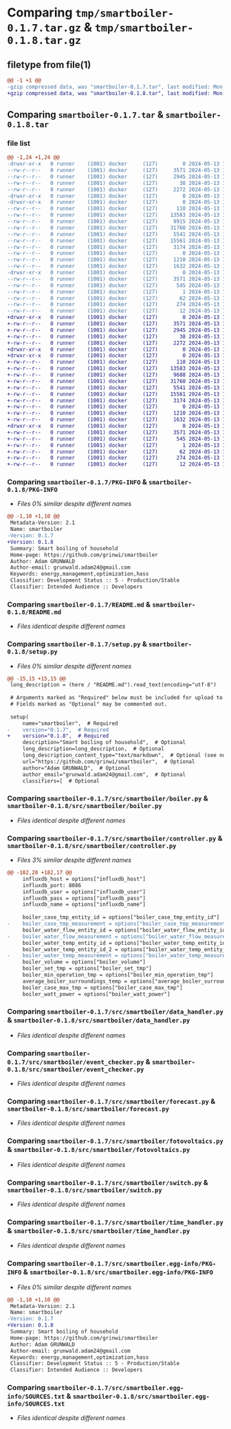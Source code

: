 # Comparing `tmp/smartboiler-0.1.7.tar.gz` & `tmp/smartboiler-0.1.8.tar.gz`

## filetype from file(1)

```diff
@@ -1 +1 @@
-gzip compressed data, was "smartboiler-0.1.7.tar", last modified: Mon May 13 19:07:50 2024, max compression
+gzip compressed data, was "smartboiler-0.1.8.tar", last modified: Mon May 13 19:32:32 2024, max compression
```

## Comparing `smartboiler-0.1.7.tar` & `smartboiler-0.1.8.tar`

### file list

```diff
@@ -1,24 +1,24 @@
-drwxr-xr-x   0 runner    (1001) docker     (127)        0 2024-05-13 19:07:50.316017 smartboiler-0.1.7/
--rw-r--r--   0 runner    (1001) docker     (127)     3571 2024-05-13 19:07:50.316017 smartboiler-0.1.7/PKG-INFO
--rw-r--r--   0 runner    (1001) docker     (127)     2945 2024-05-13 19:07:46.000000 smartboiler-0.1.7/README.md
--rw-r--r--   0 runner    (1001) docker     (127)       38 2024-05-13 19:07:50.316017 smartboiler-0.1.7/setup.cfg
--rw-r--r--   0 runner    (1001) docker     (127)     2272 2024-05-13 19:07:48.000000 smartboiler-0.1.7/setup.py
-drwxr-xr-x   0 runner    (1001) docker     (127)        0 2024-05-13 19:07:50.312017 smartboiler-0.1.7/src/
-drwxr-xr-x   0 runner    (1001) docker     (127)        0 2024-05-13 19:07:50.316017 smartboiler-0.1.7/src/smartboiler/
--rw-r--r--   0 runner    (1001) docker     (127)      110 2024-05-13 19:07:46.000000 smartboiler-0.1.7/src/smartboiler/__init__.py
--rw-r--r--   0 runner    (1001) docker     (127)    13583 2024-05-13 19:07:46.000000 smartboiler-0.1.7/src/smartboiler/boiler.py
--rw-r--r--   0 runner    (1001) docker     (127)     9915 2024-05-13 19:07:46.000000 smartboiler-0.1.7/src/smartboiler/controller.py
--rw-r--r--   0 runner    (1001) docker     (127)    31760 2024-05-13 19:07:46.000000 smartboiler-0.1.7/src/smartboiler/data_handler.py
--rw-r--r--   0 runner    (1001) docker     (127)     5541 2024-05-13 19:07:46.000000 smartboiler-0.1.7/src/smartboiler/event_checker.py
--rw-r--r--   0 runner    (1001) docker     (127)    15561 2024-05-13 19:07:46.000000 smartboiler-0.1.7/src/smartboiler/forecast.py
--rw-r--r--   0 runner    (1001) docker     (127)     3174 2024-05-13 19:07:46.000000 smartboiler-0.1.7/src/smartboiler/fotovoltaics.py
--rw-r--r--   0 runner    (1001) docker     (127)        0 2024-05-13 19:07:46.000000 smartboiler-0.1.7/src/smartboiler/main.py
--rw-r--r--   0 runner    (1001) docker     (127)     1210 2024-05-13 19:07:46.000000 smartboiler-0.1.7/src/smartboiler/switch.py
--rw-r--r--   0 runner    (1001) docker     (127)     1632 2024-05-13 19:07:46.000000 smartboiler-0.1.7/src/smartboiler/time_handler.py
-drwxr-xr-x   0 runner    (1001) docker     (127)        0 2024-05-13 19:07:50.316017 smartboiler-0.1.7/src/smartboiler.egg-info/
--rw-r--r--   0 runner    (1001) docker     (127)     3571 2024-05-13 19:07:50.000000 smartboiler-0.1.7/src/smartboiler.egg-info/PKG-INFO
--rw-r--r--   0 runner    (1001) docker     (127)      545 2024-05-13 19:07:50.000000 smartboiler-0.1.7/src/smartboiler.egg-info/SOURCES.txt
--rw-r--r--   0 runner    (1001) docker     (127)        1 2024-05-13 19:07:50.000000 smartboiler-0.1.7/src/smartboiler.egg-info/dependency_links.txt
--rw-r--r--   0 runner    (1001) docker     (127)       62 2024-05-13 19:07:50.000000 smartboiler-0.1.7/src/smartboiler.egg-info/entry_points.txt
--rw-r--r--   0 runner    (1001) docker     (127)      274 2024-05-13 19:07:50.000000 smartboiler-0.1.7/src/smartboiler.egg-info/requires.txt
--rw-r--r--   0 runner    (1001) docker     (127)       12 2024-05-13 19:07:50.000000 smartboiler-0.1.7/src/smartboiler.egg-info/top_level.txt
+drwxr-xr-x   0 runner    (1001) docker     (127)        0 2024-05-13 19:32:32.538576 smartboiler-0.1.8/
+-rw-r--r--   0 runner    (1001) docker     (127)     3571 2024-05-13 19:32:32.534576 smartboiler-0.1.8/PKG-INFO
+-rw-r--r--   0 runner    (1001) docker     (127)     2945 2024-05-13 19:32:29.000000 smartboiler-0.1.8/README.md
+-rw-r--r--   0 runner    (1001) docker     (127)       38 2024-05-13 19:32:32.538576 smartboiler-0.1.8/setup.cfg
+-rw-r--r--   0 runner    (1001) docker     (127)     2272 2024-05-13 19:32:31.000000 smartboiler-0.1.8/setup.py
+drwxr-xr-x   0 runner    (1001) docker     (127)        0 2024-05-13 19:32:32.534576 smartboiler-0.1.8/src/
+drwxr-xr-x   0 runner    (1001) docker     (127)        0 2024-05-13 19:32:32.534576 smartboiler-0.1.8/src/smartboiler/
+-rw-r--r--   0 runner    (1001) docker     (127)      110 2024-05-13 19:32:29.000000 smartboiler-0.1.8/src/smartboiler/__init__.py
+-rw-r--r--   0 runner    (1001) docker     (127)    13583 2024-05-13 19:32:29.000000 smartboiler-0.1.8/src/smartboiler/boiler.py
+-rw-r--r--   0 runner    (1001) docker     (127)     9688 2024-05-13 19:32:29.000000 smartboiler-0.1.8/src/smartboiler/controller.py
+-rw-r--r--   0 runner    (1001) docker     (127)    31760 2024-05-13 19:32:29.000000 smartboiler-0.1.8/src/smartboiler/data_handler.py
+-rw-r--r--   0 runner    (1001) docker     (127)     5541 2024-05-13 19:32:29.000000 smartboiler-0.1.8/src/smartboiler/event_checker.py
+-rw-r--r--   0 runner    (1001) docker     (127)    15561 2024-05-13 19:32:29.000000 smartboiler-0.1.8/src/smartboiler/forecast.py
+-rw-r--r--   0 runner    (1001) docker     (127)     3174 2024-05-13 19:32:29.000000 smartboiler-0.1.8/src/smartboiler/fotovoltaics.py
+-rw-r--r--   0 runner    (1001) docker     (127)        0 2024-05-13 19:32:29.000000 smartboiler-0.1.8/src/smartboiler/main.py
+-rw-r--r--   0 runner    (1001) docker     (127)     1210 2024-05-13 19:32:29.000000 smartboiler-0.1.8/src/smartboiler/switch.py
+-rw-r--r--   0 runner    (1001) docker     (127)     1632 2024-05-13 19:32:29.000000 smartboiler-0.1.8/src/smartboiler/time_handler.py
+drwxr-xr-x   0 runner    (1001) docker     (127)        0 2024-05-13 19:32:32.534576 smartboiler-0.1.8/src/smartboiler.egg-info/
+-rw-r--r--   0 runner    (1001) docker     (127)     3571 2024-05-13 19:32:32.000000 smartboiler-0.1.8/src/smartboiler.egg-info/PKG-INFO
+-rw-r--r--   0 runner    (1001) docker     (127)      545 2024-05-13 19:32:32.000000 smartboiler-0.1.8/src/smartboiler.egg-info/SOURCES.txt
+-rw-r--r--   0 runner    (1001) docker     (127)        1 2024-05-13 19:32:32.000000 smartboiler-0.1.8/src/smartboiler.egg-info/dependency_links.txt
+-rw-r--r--   0 runner    (1001) docker     (127)       62 2024-05-13 19:32:32.000000 smartboiler-0.1.8/src/smartboiler.egg-info/entry_points.txt
+-rw-r--r--   0 runner    (1001) docker     (127)      274 2024-05-13 19:32:32.000000 smartboiler-0.1.8/src/smartboiler.egg-info/requires.txt
+-rw-r--r--   0 runner    (1001) docker     (127)       12 2024-05-13 19:32:32.000000 smartboiler-0.1.8/src/smartboiler.egg-info/top_level.txt
```

### Comparing `smartboiler-0.1.7/PKG-INFO` & `smartboiler-0.1.8/PKG-INFO`

 * *Files 0% similar despite different names*

```diff
@@ -1,10 +1,10 @@
 Metadata-Version: 2.1
 Name: smartboiler
-Version: 0.1.7
+Version: 0.1.8
 Summary: Smart boiling of household
 Home-page: https://github.com/grinwi/smartboiler
 Author: Adam GRUNWALD
 Author-email: grunwald.adam24@gmail.com
 Keywords: energy,management,optimization,hass
 Classifier: Development Status :: 5 - Production/Stable
 Classifier: Intended Audience :: Developers
```

### Comparing `smartboiler-0.1.7/README.md` & `smartboiler-0.1.8/README.md`

 * *Files identical despite different names*

### Comparing `smartboiler-0.1.7/setup.py` & `smartboiler-0.1.8/setup.py`

 * *Files 0% similar despite different names*

```diff
@@ -15,15 +15,15 @@
 long_description = (here / "README.md").read_text(encoding="utf-8")
 
 # Arguments marked as "Required" below must be included for upload to PyPI.
 # Fields marked as "Optional" may be commented out.
 
 setup(
     name="smartboiler",  # Required
-    version="0.1.7",  # Required
+    version="0.1.8",  # Required
     description="Smart boiling of household",  # Optional
     long_description=long_description,  # Optional
     long_description_content_type="text/markdown",  # Optional (see note above)
     url="https://github.com/grinwi/smartboiler",  # Optional
     author="Adam GRUNWALD",  # Optional
     author_email="grunwald.adam24@gmail.com",  # Optional
     classifiers=[  # Optional
```

### Comparing `smartboiler-0.1.7/src/smartboiler/boiler.py` & `smartboiler-0.1.8/src/smartboiler/boiler.py`

 * *Files identical despite different names*

### Comparing `smartboiler-0.1.7/src/smartboiler/controller.py` & `smartboiler-0.1.8/src/smartboiler/controller.py`

 * *Files 3% similar despite different names*

```diff
@@ -182,20 +182,17 @@
     influxdb_host = options["influxdb_host"]
     influxdb_port: 8086
     influxdb_user = options["influxdb_user"]
     influxdb_pass = options["influxdb_pass"]
     influxdb_name = options["influxdb_name"]
 
     boiler_case_tmp_entity_id = options["boiler_case_tmp_entity_id"]
-    boiler_case_tmp_measurement = options["boiler_case_tmp_measurement"]
     boiler_water_flow_entity_id = options["boiler_water_flow_entity_id"]
-    boiler_water_flow_measurement = options["boiler_water_flow_measurement"]
     boiler_water_temp_entity_id = options["boiler_water_temp_entity_id"]
     boiler_water_temp_entity_id_2 = options["boiler_water_temp_entity_id_2"]
-    boiler_water_temp_measurement = options["boiler_water_temp_measurement"]
     boiler_volume = options["boiler_volume"]
     boiler_set_tmp = options["boiler_set_tmp"]
     boiler_min_operation_tmp = options["boiler_min_operation_tmp"]
     average_boiler_surroundings_temp = options["average_boiler_surroundings_temp"]
     boiler_case_max_tmp = options["boiler_case_max_tmp"]
     boiler_watt_power = options["boiler_watt_power"]
```

### Comparing `smartboiler-0.1.7/src/smartboiler/data_handler.py` & `smartboiler-0.1.8/src/smartboiler/data_handler.py`

 * *Files identical despite different names*

### Comparing `smartboiler-0.1.7/src/smartboiler/event_checker.py` & `smartboiler-0.1.8/src/smartboiler/event_checker.py`

 * *Files identical despite different names*

### Comparing `smartboiler-0.1.7/src/smartboiler/forecast.py` & `smartboiler-0.1.8/src/smartboiler/forecast.py`

 * *Files identical despite different names*

### Comparing `smartboiler-0.1.7/src/smartboiler/fotovoltaics.py` & `smartboiler-0.1.8/src/smartboiler/fotovoltaics.py`

 * *Files identical despite different names*

### Comparing `smartboiler-0.1.7/src/smartboiler/switch.py` & `smartboiler-0.1.8/src/smartboiler/switch.py`

 * *Files identical despite different names*

### Comparing `smartboiler-0.1.7/src/smartboiler/time_handler.py` & `smartboiler-0.1.8/src/smartboiler/time_handler.py`

 * *Files identical despite different names*

### Comparing `smartboiler-0.1.7/src/smartboiler.egg-info/PKG-INFO` & `smartboiler-0.1.8/src/smartboiler.egg-info/PKG-INFO`

 * *Files 0% similar despite different names*

```diff
@@ -1,10 +1,10 @@
 Metadata-Version: 2.1
 Name: smartboiler
-Version: 0.1.7
+Version: 0.1.8
 Summary: Smart boiling of household
 Home-page: https://github.com/grinwi/smartboiler
 Author: Adam GRUNWALD
 Author-email: grunwald.adam24@gmail.com
 Keywords: energy,management,optimization,hass
 Classifier: Development Status :: 5 - Production/Stable
 Classifier: Intended Audience :: Developers
```

### Comparing `smartboiler-0.1.7/src/smartboiler.egg-info/SOURCES.txt` & `smartboiler-0.1.8/src/smartboiler.egg-info/SOURCES.txt`

 * *Files identical despite different names*

